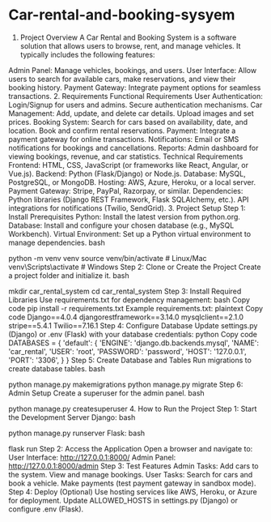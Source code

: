 # Car-rental-and-booking-sysyem
1. Project Overview
A Car Rental and Booking System is a software solution that allows users to browse, rent, and manage vehicles. It typically includes the following features:

Admin Panel: Manage vehicles, bookings, and users.
User Interface: Allow users to search for available cars, make reservations, and view their booking history.
Payment Gateway: Integrate payment options for seamless transactions.
2. Requirements
Functional Requirements
User Authentication:
Login/Signup for users and admins.
Secure authentication mechanisms.
Car Management:
Add, update, and delete car details.
Upload images and set prices.
Booking System:
Search for cars based on availability, date, and location.
Book and confirm rental reservations.
Payment:
Integrate a payment gateway for online transactions.
Notifications:
Email or SMS notifications for bookings and cancellations.
Reports:
Admin dashboard for viewing bookings, revenue, and car statistics.
Technical Requirements
Frontend: HTML, CSS, JavaScript (or frameworks like React, Angular, or Vue.js).
Backend: Python (Flask/Django) or Node.js.
Database: MySQL, PostgreSQL, or MongoDB.
Hosting: AWS, Azure, Heroku, or a local server.
Payment Gateway: Stripe, PayPal, Razorpay, or similar.
Dependencies:
Python libraries (Django REST Framework, Flask SQLAlchemy, etc.).
API integrations for notifications (Twilio, SendGrid).
3. Project Setup
Step 1: Install Prerequisites
Python: Install the latest version from python.org.
Database: Install and configure your chosen database (e.g., MySQL Workbench).
Virtual Environment: Set up a Python virtual environment to manage dependencies.
bash

python -m venv venv
source venv/bin/activate   # Linux/Mac
venv\Scripts\activate      # Windows
Step 2: Clone or Create the Project
Create a project folder and initialize it.
bash

mkdir car_rental_system
cd car_rental_system
Step 3: Install Required Libraries
Use requirements.txt for dependency management:
bash
Copy code
pip install -r requirements.txt
Example requirements.txt:
plaintext
Copy code
Django==4.0.4
djangorestframework==3.14.0
mysqlclient==2.1.0
stripe==5.4.1
Twilio==7.16.1
Step 4: Configure Database
Update settings.py (Django) or .env (Flask) with your database credentials:
python
Copy code
DATABASES = {
    'default': {
        'ENGINE': 'django.db.backends.mysql',
        'NAME': 'car_rental',
        'USER': 'root',
        'PASSWORD': 'password',
        'HOST': '127.0.0.1',
        'PORT': '3306',
    }
}
Step 5: Create Database and Tables
Run migrations to create database tables.
bash

python manage.py makemigrations
python manage.py migrate
Step 6: Admin Setup
Create a superuser for the admin panel.
bash

python manage.py createsuperuser
4. How to Run the Project
Step 1: Start the Development Server
Django:
bash

python manage.py runserver
Flask:
bash

flask run
Step 2: Access the Application
Open a browser and navigate to:
User Interface: http://127.0.0.1:8000/
Admin Panel: http://127.0.0.1:8000/admin
Step 3: Test Features
Admin Tasks:
Add cars to the system.
View and manage bookings.
User Tasks:
Search for cars and book a vehicle.
Make payments (test payment gateway in sandbox mode).
Step 4: Deploy (Optional)
Use hosting services like AWS, Heroku, or Azure for deployment.
Update ALLOWED_HOSTS in settings.py (Django) or configure .env (Flask).
